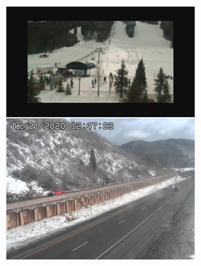![AutomatedStoryAuthorV11](https://github.com/StateDocuments/Colorado-public/blob/main/Ami07b0a00c-977e-4f0e-820d-c3fda31fb214.png)
![AutomatedStoryAuthorV11](https://github.com/StateDocuments/Colorado-public/blob/main/I70Mile181East.jpg)
